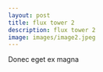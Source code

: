 ```yaml
---
layout: post
title: flux tower 2
description: flux tower 2
image: images/image2.jpeg
---
```


Donec eget ex magna

